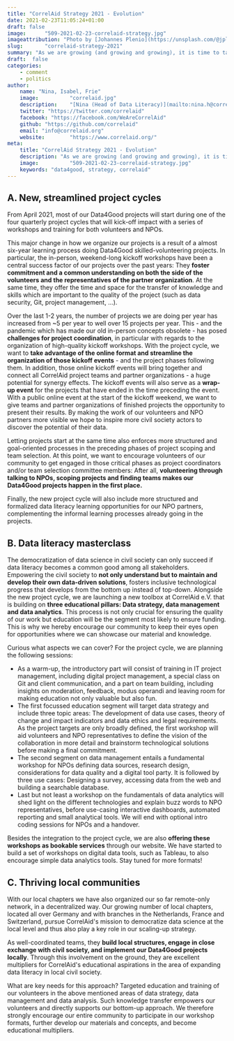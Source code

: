 ```yaml
---
title: "CorrelAid Strategy 2021 - Evolution"
date: 2021-02-23T11:05:24+01:00
draft: false
image:      "509-2021-02-23-correlaid-strategy.jpg"
imageattribution: "Photo by [Johannes Plenio](https://unsplash.com/@jplenio?utm_source=unsplash&amp;utm_medium=referral&amp;utm_content=creditCopyText) on [Unsplash](https://unsplash.com/s/photos/strategy?utm_source=unsplash&amp;utm_medium=referral&amp;utm_content=creditCopyText)"
slug:       "correlaid-strategy-2021"
summary: "As we are growing (and growing and growing), it is time to tackle old challenges with a shifted mindset: With 1,600 members, 15 local chapters, 18 projects a year and a never ending stream of workshops, events and conferences, we need to scale up existing processes to accommodate for growing target groups. Both in our work with data analysts, scientists and enthusiasts and NPOs with a data-mindset, we want to become more effective and efficient, opening the doors to new fundraising and partnership opportunities."
draft:  false
categories:       
    - comment
    - politics
author: 
    name: "Nina, Isabel, Frie"
    image:          "correlaid.jpg"
    description:    "[Nina (Head of Data Literacy)](mailto:nina.h@correlaid.org), [Isabel (Head of Community Management)](mailto:isabel.w@correlaid.org) and [Frie (COO)](mailto:frie.p@correlaid.org) are the three full-time employees of CorrelAid and make up the - currently remote - Berlin office of CorrelAid."
    twitter: "https://twitter.com/correlaid"
    facebook: "https://facebook.com/WeAreCorrelAid"
    github: "https://github.com/correlaid"
    email: "info@correlaid.org"
    website:        "https://www.correlaid.org/"
meta:
    title: "CorrelAid Strategy 2021 - Evolution"
    description: "As we are growing (and growing and growing), it is time to tackle old challenges with a shifted mindset: With 1,600 members, 15 local chapters, 18 projects a year and a never ending stream of workshops, events and conferences, we need to scale up existing processes to accommodate for growing target groups. Both in our work with data analysts, scientists and enthusiasts and NPOs with a data-mindset, we want to become more effective and efficient, opening the doors to new fundraising and partnership opportunities."
    image:          "509-2021-02-23-correlaid-strategy.jpg"
    keywords: "data4good, strategy, correlaid"
---
```


## A. New, streamlined project cycles
From April 2021, most of our Data4Good projects will start during one of the four quarterly project cycles that will kick-off impact with a series of workshops and training for both volunteers and NPOs. 

This major change in how we organize our projects is a result of a almost six-year learning process doing Data4Good skilled-volunteering projects. In particular, the in-person, weekend-long kickoff workshops have been a central success factor of our projects over the past years: They **foster commitment and a common understanding on both the side of the volunteers and the representatives of the partner organization**. At the same time, they offer the time and space for the transfer of knowledge and skills which are important to the quality of the project (such as data security, Git, project management, …). 

Over the last 1-2 years, the number of projects we are doing per year has increased from ~5 per year to well over 15 projects per year. This - and the pandemic which has made our old in-person concepts obsolete - has posed **challenges for project coordination**, in particular with regards to the organization of high-quality kickoff workshops. With the project cycle, we want to **take advantage of the online format and streamline the organization of those kickoff events** - and the project phases following them. In addition, those online kickoff events will bring together and connect all CorrelAid project teams and partner organizations - a huge potential for synergy effects. The kickoff events will also serve as a **wrap-up event** for the projects that have ended in the time preceding the event. With a public online event at the start of the kickoff weekend, we want to give teams and partner organizations of finished projects the opportunity to present their results. By making the work of our volunteers and NPO partners more visible we hope to inspire more civil society actors to discover the potential of their data. 

Letting projects start at the same time also enforces more structured and goal-oriented processes in the preceding phases of project scoping and team selection. At this point, we want to encourage volunteers of our community to get engaged in those critical phases as project coordinators and/or team selection committee members: After all, **volunteering through talking to NPOs, scoping projects and finding teams makes our Data4Good projects happen in the first place.** 

Finally, the new project cycle will also include more structured and formalized data literacy learning opportunities for our NPO partners, complementing the informal learning processes already going in the projects. 


## B. Data literacy masterclass
The democratization of data science in civil society can only succeed if data literacy becomes a common good among all stakeholders. Empowering the civil society to **not only understand but to maintain and develop their own data-driven solutions**, fosters inclusive technological progress that develops from the bottom up instead of top-down. Alongside the new project cycle, we are launching a new toolbox at CorrelAid e.V. that is building on **three educational pillars: Data strategy, data management and data analytics**. This process is not only crucial for ensuring the quality of our work but education will be the segment most likely to ensure funding. This is why we hereby encourage our community to keep their eyes open for opportunities where we can showcase our material and knowledge. 

Curious what aspects we can cover? For the project cycle, we are planning the following sessions: 

- As a warm-up, the introductory part will consist of training in IT project management, including digital project management, a special class on Git and client communication, and a part on team building, including insights on moderation, feedback, modus operandi and leaving room for making education not only valuable but also fun. 
- The first focussed education segment will target data strategy and include three topic areas: The development of data use cases, theory of change and impact indicators and data ethics and legal requirements. As the project targets are only broadly defined, the first workshop will aid volunteers and NPO representatives to define the vision of the collaboration in more detail and brainstorm technological solutions before making a final commitment. 
- The second segment on data management entails  a fundamental workshop for NPOs defining data sources, research design, considerations for data quality and a digital tool party. It is followed by three use cases: Designing a survey, accessing data from the web and building a searchable database. 
- Last but not least a workshop on the fundamentals of data analytics will shed light on the different technologies and explain buzz words to NPO representatives, before use-casing interactive dashboards, automated reporting and small analytical tools. We will end with optional intro coding sessions for NPOs and a handover.

Besides the integration to the project cycle, we are also **offering these workshops as bookable services** through our website. We have started to build a set of workshops on digital data tools, such as Tableau, to also encourage simple data analytics tools. Stay tuned for more formats!

## C. Thriving local communities

With our local chapters we have also organized our so far remote-only network, in a decentralized way. Our growing number of local chapters, located all over Germany and with branches in the Netherlands, France and Switzerland, pursue CorrelAid's mission to democratize data science at the local level and thus also play a key role in our scaling-up strategy. 

As well-coordinated teams, they **build local structures, engage in close exchange with civil society, and implement our Data4Good projects locally**. Through this involvement on the ground, they are excellent multipliers for CorrelAid's educational aspirations in the area of expanding data literacy in local civil society. 

What are key needs for this approach? Targeted education and training of our volunteers in the above mentioned areas of data strategy, data management and data analysis. Such knowledge transfer empowers our volunteers and directly supports our bottom-up approach. We therefore strongly encourage our entire community to participate in our workshop formats, further develop our materials and concepts, and become educational multipliers.
